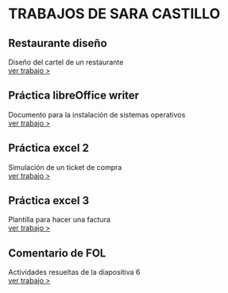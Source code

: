 # TRABAJOS DE SARA CASTILLO

## Restaurante diseño
Diseño del cartel de un restaurante <br>
[ver trabajo >](./trabajos/trabajo1.pdf)

## Práctica libreOffice writer
Documento para la instalación de sistemas operativos<br>
[ver trabajo >](./trabajos/trabajo2.odt)

## Práctica excel 2
Simulación de un ticket de compra<br>
[ver trabajo >](./trabajos/trabajo3.xlsx)

## Práctica excel 3
Plantilla para hacer una factura<br>
[ver trabajo >](./trabajos/trabajo4.xlsx)

## Comentario de FOL
Actividades resueltas de la diapositiva 6<br>
[ver trabajo >](./trabajos/trabajo5.docx)
